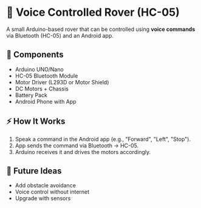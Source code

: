 # 🚗 Voice Controlled Rover (HC-05)

A small Arduino-based rover that can be controlled using **voice commands** via Bluetooth (HC-05) and an Android app.

## 🔧 Components
- Arduino UNO/Nano
- HC-05 Bluetooth Module
- Motor Driver (L293D or Motor Shield)
- DC Motors + Chassis
- Battery Pack
- Android Phone with App

## ⚡ How It Works
1. Speak a command in the Android app (e.g., "Forward", "Left", "Stop").  
2. App sends the command via Bluetooth → HC-05.  
3. Arduino receives it and drives the motors accordingly.  

## 🚀 Future Ideas
- Add obstacle avoidance  
- Voice control without internet  
- Upgrade with sensors  

